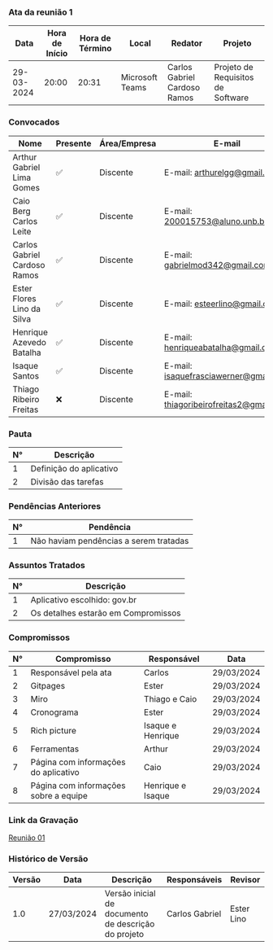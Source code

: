 
### Ata da reunião 1
| Data       | Hora de Início | Hora de Término | Local           | Redator               | Projeto       |
|------------|-----------------|------------------|-----------------|-----------------------|---------------|
| 29-03-2024 | 20:00           | 20:31            | Microsoft Teams | Carlos Gabriel Cardoso Ramos | Projeto de Requisitos de Software|

### Convocados
| Nome                                  | Presente | Área/Empresa | E-mail                                |
|---------------------------------------|----------|--------------|---------------------------------------|
| Arthur Gabriel Lima Gomes                  | ✅        | Discente     | E-mail: arthurelgg@gmail.com |
| Caio Berg Carlos Leite            | ✅       | Discente     | E-mail: 200015753@aluno.unb.br        |
| Carlos Gabriel Cardoso Ramos                | ✅       | Discente     | E-mail: gabrielmod342@gmail.com    |
| Ester Flores Lino da Silva                | ✅       | Discente     | E-mail: esteerlino@gmail.com   |
| Henrique Azevedo Batalha             | ✅       | Discente     | E-mail:  henriqueabatalha@gmail.com     |
| Isaque Santos | ✅        | Discente     | E-mail: isaquefrasciawerner@gmail.com        |
| Thiago Ribeiro Freitas                   | ❌      | Discente     | E-mail: thiagoribeirofreitas2@gmail.com         |

### Pauta
| N°  | Descrição                                         |
|-----|---------------------------------------------------|
| 1   | Definição do aplicativo                  |
| 2   | Divisão das tarefas     |


### Pendências Anteriores
| N°  | Pendência                                          |
|-----|----------------------------------------------------|
| 1   | Não haviam pendências a serem tratadas            |

### Assuntos Tratados
| N°  | Descrição                                           |
|-----|-----------------------------------------------------|
| 1   | Aplicativo escolhido: gov.br              |
| 2   | Os detalhes estarão em Compromissos |



### Compromissos
| N°  | Compromisso                           | Responsável        | Data       |
|-----|---------------------------------------|--------------------|------------|
| 1   | Responsável pela ata                  | Carlos               | 29/03/2024 |
| 2   | Gitpages                           | Ester             | 29/03/2024  |
| 3   | Miro                         |   Thiago e Caio    | 29/03/2024  |
| 4   | Cronograma                         | Ester    | 29/03/2024 |
| 5   | Rich picture                           | Isaque e Henrique           | 29/03/2024  |
| 6   | Ferramentas                    | Arthur              | 29/03/2024 |
| 7   | Página com informações do aplicativo                    | Caio              | 29/03/2024 |
| 8   | Página com informações sobre a equipe                    | Henrique e Isaque              | 29/03/2024  |

### Link da Gravação
[Reunião 01](https://youtu.be/_kY4izuilSY)

### Histórico de Versão
| Versão | Data       | Descrição                           | Responsáveis          | Revisor        |
|--------|------------|-------------------------------------|------------------------|----------------|
|1.0	|27/03/2024|	Versão inicial de documento de descrição do projeto	|Carlos	Gabriel |Ester Lino |


